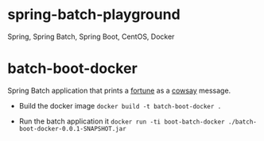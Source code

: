 # spring-batch-playground
Spring, Spring Batch, Spring Boot, CentOS, Docker

# batch-boot-docker	
  Spring Batch application that prints a [fortune](https://en.wikipedia.org/wiki/Fortune_(Unix)) as a [cowsay](https://en.wikipedia.org/wiki/Cowsay) message.

+ Build the docker image
`docker build -t batch-boot-docker .`

+ Run the batch application it
`docker run -ti boot-batch-docker ./batch-boot-docker-0.0.1-SNAPSHOT.jar`

